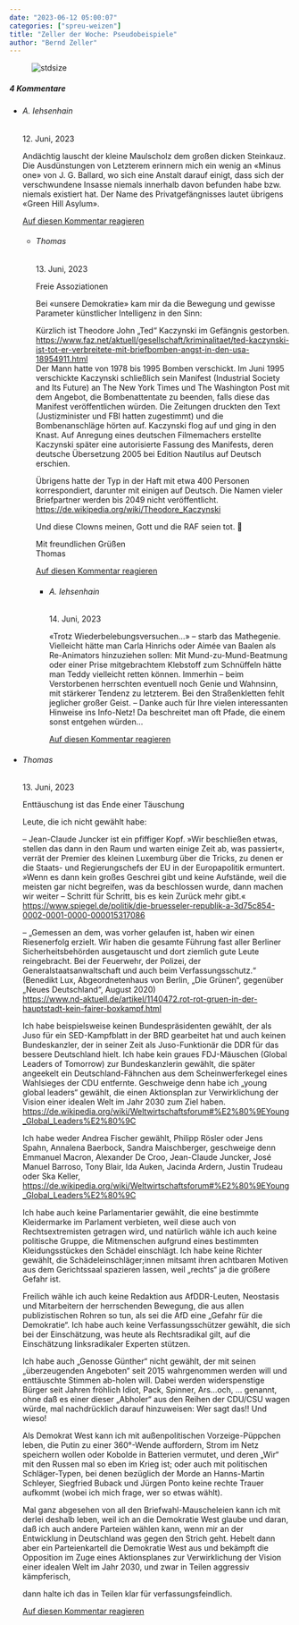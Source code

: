 ```yaml
---
date: "2023-06-12 05:00:07"
categories: ["spreu-weizen"]
title: "Zeller der Woche: Pseudobeispiele"
author: "Bernd Zeller"
---
```



<figure>
<img src="https://www.publicomag.com/wp-content/uploads/2023/06/Pseudobeispiele.jpg" alt=stdsize>
</figure>


<!--more-->
<h5 class="comments-h">
4 Kommentare </h5>
<ul class="commentlist">
<li class="comment even thread-even depth-1 clearfix" id="li-comment-119715">
<h6 class="author">A. Iehsenhain</h6> <span class="date">12. Juni, 2023</span>



Andächtig lauscht der kleine Maulscholz dem großen dicken Steinkauz. Die Ausdünstungen von Letzterem erinnern mich ein wenig an «Minus one» von J. G. Ballard, wo sich eine Anstalt darauf einigt, dass sich der verschwundene Insasse niemals innerhalb davon befunden habe bzw. niemals existiert hat. Der Name des Privatgefängnisses lautet übrigens «Green Hill Asylum».

<a rel="nofollow" class="comment-reply-link" href="#comment-119715" data-commentid="119715" data-postid="17336" data-belowelement="comment-119715" data-respondelement="respond" data-replyto="Antworte auf A. Iehsenhain" aria-label="Antworte auf A. Iehsenhain">Auf diesen Kommentar reagieren</a> 


<ul class="children">
<li class="comment odd alt depth-2 clearfix" id="li-comment-119719">
<h6 class="author">Thomas</h6> <span class="date">13. Juni, 2023</span>



Freie Assoziationen

Bei «unsere Demokratie» kam mir da die Bewegung und gewisse Parameter künstlicher Intelligenz in den Sinn:

Kürzlich ist Theodore John „Ted“ Kaczynski im Gefängnis gestorben.<br>
<a href="https://www.faz.net/aktuell/gesellschaft/kriminalitaet/ted-kaczynski-ist-tot-er-verbreitete-mit-briefbomben-angst-in-den-usa-18954911.html" rel="nofollow ugc">https://www.faz.net/aktuell/gesellschaft/kriminalitaet/ted-kaczynski-ist-tot-er-verbreitete-mit-briefbomben-angst-in-den-usa-18954911.html</a><br>
Der Mann hatte von 1978 bis 1995 Bomben verschickt. Im Juni 1995 verschickte Kaczynski schließlich sein Manifest (Industrial Society and Its Future) an The New York Times und The Washington Post mit dem Angebot, die Bombenattentate zu beenden, falls diese das Manifest veröffentlichen würden. Die Zeitungen druckten den Text (Justizminister und FBI hatten zugestimmt) und die Bombenanschläge hörten auf. Kaczynski flog auf und ging in den Knast. Auf Anregung eines deutschen Filmemachers erstellte Kaczynski später eine autorisierte Fassung des Manifests, deren deutsche Übersetzung 2005 bei Edition Nautilus auf Deutsch erschien. 

Übrigens hatte der Typ in der Haft mit etwa 400 Personen korrespondiert, darunter mit einigen auf Deutsch. Die Namen vieler Briefpartner werden bis 2049 nicht veröffentlicht.<br>
<a href="https://de.wikipedia.org/wiki/Theodore_Kaczynski" rel="nofollow ugc">https://de.wikipedia.org/wiki/Theodore_Kaczynski</a>

Und diese Clowns meinen, Gott und die RAF seien tot. 🙂

Mit freundlichen Grüßen<br>
Thomas

<a rel="nofollow" class="comment-reply-link" href="#comment-119719" data-commentid="119719" data-postid="17336" data-belowelement="comment-119719" data-respondelement="respond" data-replyto="Antworte auf Thomas" aria-label="Antworte auf Thomas">Auf diesen Kommentar reagieren</a> 


<ul class="children">
<li class="comment even depth-3 clearfix" id="li-comment-119724">
<h6 class="author">A. Iehsenhain</h6> <span class="date">14. Juni, 2023</span>



«Trotz Wiederbelebungsversuchen&#8230;» &#8211; starb das Mathegenie. Vielleicht hätte man Carla Hinrichs oder Aimée van Baalen als Re-Animators hinzuziehen sollen: Mit Mund-zu-Mund-Beatmung oder einer Prise mitgebrachtem Klebstoff zum Schnüffeln hätte man Teddy vielleicht retten können. Immerhin &#8211; beim Verstorbenen herrschten eventuell noch Genie und Wahnsinn, mit stärkerer Tendenz zu letzterem. Bei den Straßenkletten fehlt jeglicher großer Geist. &#8211; Danke auch für Ihre vielen interessanten Hinweise ins Info-Netz! Da beschreitet man oft Pfade, die einem sonst entgehen würden&#8230;

<a rel="nofollow" class="comment-reply-link" href="#comment-119724" data-commentid="119724" data-postid="17336" data-belowelement="comment-119724" data-respondelement="respond" data-replyto="Antworte auf A. Iehsenhain" aria-label="Antworte auf A. Iehsenhain">Auf diesen Kommentar reagieren</a> 


</li>
</ul>
</li>
</ul>
</li>
<li class="comment odd alt thread-odd thread-alt depth-1 clearfix" id="li-comment-119718">
<h6 class="author">Thomas</h6> <span class="date">13. Juni, 2023</span>



Enttäuschung ist das Ende einer Täuschung

Leute, die ich nicht gewählt habe:

&#8211; Jean-Claude Juncker ist ein pfiffiger Kopf. »Wir beschließen etwas, stellen das dann in den Raum und warten einige Zeit ab, was passiert«, verrät der Premier des kleinen Luxemburg über die Tricks, zu denen er die Staats- und Regierungschefs der EU in der Europapolitik ermuntert. »Wenn es dann kein großes Geschrei gibt und keine Aufstände, weil die meisten gar nicht begreifen, was da beschlossen wurde, dann machen wir weiter &#8211; Schritt für Schritt, bis es kein Zurück mehr gibt.«<br>
<a href="https://www.spiegel.de/politik/die-bruesseler-republik-a-3d75c854-0002-0001-0000-000015317086" rel="nofollow ugc">https://www.spiegel.de/politik/die-bruesseler-republik-a-3d75c854-0002-0001-0000-000015317086</a>

&#8211; „Gemessen an dem, was vorher gelaufen ist, haben wir einen Riesenerfolg erzielt. Wir haben die gesamte Führung fast aller Berliner Sicherheitsbehörden ausgetauscht und dort ziemlich gute Leute reingebracht. Bei der Feuerwehr, der Polizei, der Generalstaatsanwaltschaft und auch beim Verfassungsschutz.“<br>
(Benedikt Lux, Abgeordnetenhaus von Berlin, „Die Grünen“, gegenüber „Neues Deutschland“, August 2020)<br>
<a href="https://www.nd-aktuell.de/artikel/1140472.rot-rot-gruen-in-der-hauptstadt-kein-fairer-boxkampf.html" rel="nofollow ugc">https://www.nd-aktuell.de/artikel/1140472.rot-rot-gruen-in-der-hauptstadt-kein-fairer-boxkampf.html</a>

Ich habe beispielsweise keinen Bundespräsidenten gewählt, der als Juso für ein SED-Kampfblatt in der BRD gearbeitet hat und auch keinen Bundeskanzler, der in seiner Zeit als Juso-Funktionär die DDR für das bessere Deutschland hielt. Ich habe kein graues FDJ-Mäuschen (Global Leaders of Tomorrow) zur Bundeskanzlerin gewählt, die später angeekelt ein Deutschland-Fähnchen aus dem Scheinwerferkegel eines Wahlsieges der CDU entfernte. Geschweige denn habe ich „young global leaders“ gewählt, die einen Aktionsplan zur Verwirklichung der Vision einer idealen Welt im Jahr 2030 zum Ziel haben.<br>
<a href="https://de.wikipedia.org/wiki/Weltwirtschaftsforum#%E2%80%9EYoung_Global_Leaders%E2%80%9C" rel="nofollow ugc">https://de.wikipedia.org/wiki/Weltwirtschaftsforum#%E2%80%9EYoung_Global_Leaders%E2%80%9C</a>

Ich habe weder Andrea Fischer gewählt, Philipp Rösler oder Jens Spahn, Annalena Baerbock, Sandra Maischberger, geschweige denn Emmanuel Macron, Alexander De Croo, Jean-Claude Juncker, José Manuel Barroso, Tony Blair, Ida Auken, Jacinda Ardern, Justin Trudeau oder Ska Keller,<br>
<a href="https://de.wikipedia.org/wiki/Weltwirtschaftsforum#%E2%80%9EYoung_Global_Leaders%E2%80%9C" rel="nofollow ugc">https://de.wikipedia.org/wiki/Weltwirtschaftsforum#%E2%80%9EYoung_Global_Leaders%E2%80%9C</a>

Ich habe auch keine Parlamentarier gewählt, die eine bestimmte Kleidermarke im Parlament verbieten, weil diese auch von Rechtsextremisten getragen wird, und natürlich wähle ich auch keine politische Gruppe, die Mitmenschen aufgrund eines bestimmten Kleidungsstückes den Schädel einschlägt. Ich habe keine Richter gewählt, die Schädeleinschläger;innen mitsamt ihren achtbaren Motiven aus dem Gerichtssaal spazieren lassen, weil „rechts“ ja die größere Gefahr ist. 

Freilich wähle ich auch keine Redaktion aus AfDDR-Leuten, Neostasis und Mitarbeitern der herrschenden Bewegung, die aus allen publizistischen Rohren so tun, als sei die AfD eine „Gefahr für die Demokratie“. Ich habe auch keine Verfassungsschützer gewählt, die sich bei der Einschätzung, was heute als Rechtsradikal gilt, auf die Einschätzung linksradikaler Experten stützen.

Ich habe auch „Genosse Günther“ nicht gewählt, der mit seinen „überzeugenden Angeboten“ seit 2015 wahrgenommen werden will und enttäuschte Stimmen ab-holen will. Dabei werden widerspenstige Bürger seit Jahren fröhlich Idiot, Pack, Spinner, Ars…och, … genannt, ohne daß es einer dieser „Abholer“ aus den Reihen der CDU/CSU wagen würde, mal nachdrücklich darauf hinzuweisen: Wer sagt das!! Und wieso!

Als Demokrat West kann ich mit außenpolitischen Vorzeige-Püppchen leben, die Putin zu einer 360°-Wende auffordern, Strom im Netz speichern wollen oder Kobolde in Batterien vermutet, und deren „Wir“ mit den Russen mal so eben im Krieg ist; oder auch mit politischen Schläger-Typen, bei denen bezüglich der Morde an Hanns-Martin Schleyer, Siegfried Buback und Jürgen Ponto keine rechte Trauer aufkommt (wobei ich mich frage, wer so etwas wählt). 

Mal ganz abgesehen von all den Briefwahl-Mauscheleien kann ich mit derlei deshalb leben, weil ich an die Demokratie West glaube und daran, daß ich auch andere Parteien wählen kann, wenn mir an der Entwicklung in Deutschland was gegen den Strich geht. Hebelt dann aber ein Parteienkartell die Demokratie West aus und bekämpft die Opposition im Zuge eines Aktionsplanes zur Verwirklichung der Vision einer idealen Welt im Jahr 2030, und zwar in Teilen aggressiv kämpferisch, 

dann halte ich das in Teilen klar für verfassungsfeindlich.

<a rel="nofollow" class="comment-reply-link" href="#comment-119718" data-commentid="119718" data-postid="17336" data-belowelement="comment-119718" data-respondelement="respond" data-replyto="Antworte auf Thomas" aria-label="Antworte auf Thomas">Auf diesen Kommentar reagieren</a> 


</li>
</ul>
